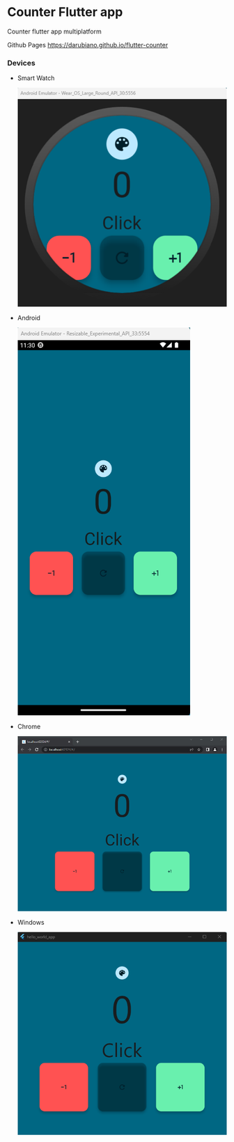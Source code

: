 # Counter Flutter app
 Counter flutter app multiplatform
 
 Github Pages https://darubiano.github.io/flutter-counter

### Devices
- Smart Watch

    ![](/img/android_smart_watch.png)
- Android

    ![](/img/android.png)
- Chrome

    ![](/img/chrome.png)
- Windows

    ![](/img/windows.png)
